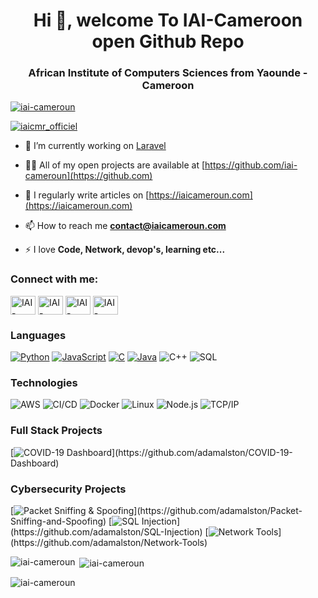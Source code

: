 <h1 align="center">Hi 👋, welcome To IAI-Cameroon open Github Repo</h1>
<h3 align="center">African Institute of Computers Sciences from Yaounde - Cameroon</h3>

<p align="left"> <a href="https://github.com/ryo-ma/github-profile-trophy"><img src="https://github-profile-trophy.vercel.app/?username=iai-cameroun" alt="iai-cameroun" /></a> </p>

<p align="left"> <a href="https://twitter.com/iaicmr_officiel" target="blank"><img src="https://img.shields.io/twitter/follow/iaicmr_officiel?logo=twitter&style=for-the-badge" alt="iaicmr_officiel" /></a> </p>

- 🔭 I’m currently working on [Laravel](https://github.com/laravel/laravel)

- 👨‍💻 All of my open projects are available at [https://github.com/iai-cameroun](https://github.com)

- 📝 I regularly write articles on [https://iaicameroun.com](https://iaicameroun.com)

- 📫 How to reach me **contact@iaicameroun.com**

- ⚡ I love **Code, Network, devop's, learning etc...**

<h3 align="left">Connect with me:</h3>
<p align="left">
<a href="https://twitter.com/iaicmr_officiel" target="blank"><img align="center" src="https://cdn.jsdelivr.net/npm/simple-icons@3.0.1/icons/twitter.svg" alt="IAI-Cameroun" height="30" width="40" /></a>
<a href="https://www.linkedin.com/company/iai-cameroon/mycompany/" target="blank"><img align="center" src="https://cdn.jsdelivr.net/npm/simple-icons@3.0.1/icons/linkedin.svg" alt="IAI-Cameroun" height="30" width="40" /></a>
<a href="https://www.facebook.com/IAICamerounOfficiel/" target="blank"><img align="center" src="https://cdn.jsdelivr.net/npm/simple-icons@3.0.1/icons/facebook.svg" alt="IAI-Cameroun" height="30" width="40" /></a>
<a href="https://instagram.com/iai_cmr" target="blank"><img align="center" src="https://cdn.jsdelivr.net/npm/simple-icons@3.0.1/icons/instagram.svg" alt="IAI-Cameroun" height="30" width="40" /></a>
</p>


### Languages

[![Python](https://img.shields.io/badge/-Python-000?&logo=python)](https://github.com/adamalston?tab=repositories&q=&type=&language=python)
[![JavaScript](https://img.shields.io/badge/-JavaScript-000?&logo=JavaScript&logoColor=ddc508)](https://github.com/adamalston?tab=repositories&q=&type=&language=javascript)
[![C](https://img.shields.io/badge/-C-000?&logo=C)](https://github.com/adamalston?tab=repositories&q=&type=&language=c)
[![Java](https://img.shields.io/badge/-Java-000?&logo=Java&logoColor=007396)](https://github.com/adamalston?tab=repositories&q=&type=&language=java)
![C++](https://img.shields.io/badge/-C++-000?&logo=c%2b%2b&logoColor=00599C)
![SQL](https://img.shields.io/badge/-SQL-000?&logo=MySQL&logoColor=4479A1)

### Technologies

![AWS](https://img.shields.io/badge/-AWS-000?&logo=Amazon-AWS&logoColor=FF9900)
![CI/CD](https://img.shields.io/badge/-CI%2FCD-000?&logo=CircleCI&logoColor=888)
![Docker](https://img.shields.io/badge/-Docker-000?&logo=Docker)
![Linux](https://img.shields.io/badge/-Linux-000?&logo=Linux&logoColor=FCC624)
![Node.js](https://img.shields.io/badge/-Node.js-000?&logo=node.js)
![TCP/IP](https://img.shields.io/badge/-TCP%2FIP-000?&logo=Cisco)

### Full Stack Projects

[![COVID-19 Dashboard](https://img.shields.io/badge/-🦠%20COVID‑19%20Dashboard-000?)](https://github.com/adamalston/COVID-19-Dashboard)

### Cybersecurity Projects

[![Packet Sniffing & Spoofing](https://img.shields.io/badge/-🗂%20Packet%20Sniffing%20%26%20Spoofing-000?)](https://github.com/adamalston/Packet-Sniffing-and-Spoofing)
[![SQL Injection](https://img.shields.io/badge/-💉%20SQL%20Injection-000?)](https://github.com/adamalston/SQL-Injection)
[![Network Tools](https://img.shields.io/badge/-🌐%20Network%20Tools-000?)](https://github.com/adamalston/Network-Tools)


<p><img align="left" src="https://github-readme-stats.vercel.app/api/top-langs?username=iai-cameroun&show_icons=true&locale=en&layout=compact" alt="iai-cameroun" /></p>

<p>&nbsp;<img align="center" src="https://github-readme-stats.vercel.app/api?username=iai-cameroun&show_icons=true&locale=en" alt="iai-cameroun" /></p>

<p><img align="center" src="https://github-readme-streak-stats.herokuapp.com/?user=iai-cameroun&" alt="iai-cameroun" /></p>

